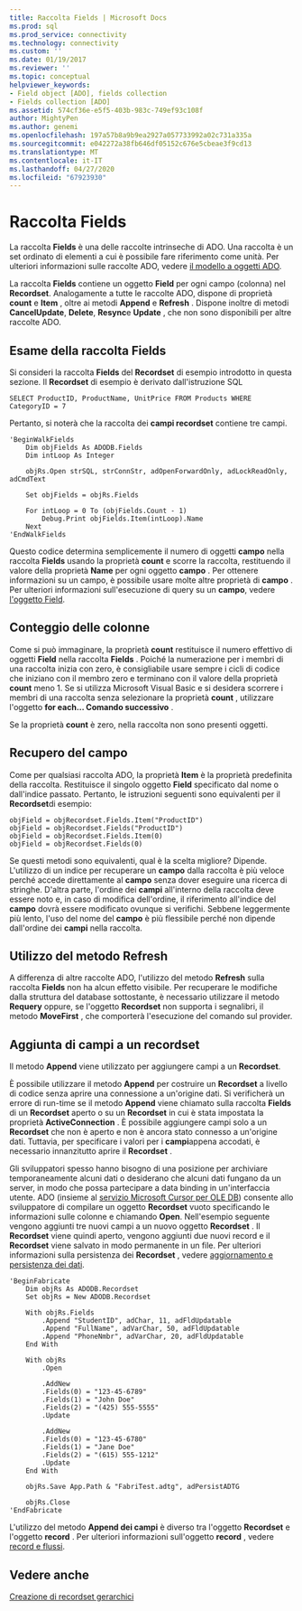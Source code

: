 ```yaml
---
title: Raccolta Fields | Microsoft Docs
ms.prod: sql
ms.prod_service: connectivity
ms.technology: connectivity
ms.custom: ''
ms.date: 01/19/2017
ms.reviewer: ''
ms.topic: conceptual
helpviewer_keywords:
- Field object [ADO], fields collection
- Fields collection [ADO]
ms.assetid: 574cf36e-e5f5-403b-983c-749ef93c108f
author: MightyPen
ms.author: genemi
ms.openlocfilehash: 197a57b8a9b9ea2927a057733992a02c731a335a
ms.sourcegitcommit: e042272a38fb646df05152c676e5cbeae3f9cd13
ms.translationtype: MT
ms.contentlocale: it-IT
ms.lasthandoff: 04/27/2020
ms.locfileid: "67923930"
---
```

# <a name="the-fields-collection"></a>Raccolta Fields
La raccolta **Fields** è una delle raccolte intrinseche di ADO. Una raccolta è un set ordinato di elementi a cui è possibile fare riferimento come unità. Per ulteriori informazioni sulle raccolte ADO, vedere [il modello a oggetti ADO](../../../ado/guide/data/ado-objects-and-collections.md).  
  
 La raccolta **Fields** contiene un oggetto **Field** per ogni campo (colonna) nel **Recordset**. Analogamente a tutte le raccolte ADO, dispone di proprietà **count** e **Item** , oltre ai metodi **Append** e **Refresh** . Dispone inoltre di metodi **CancelUpdate**, **Delete**, **Resync**e **Update** , che non sono disponibili per altre raccolte ADO.  
  
## <a name="examining-the-fields-collection"></a>Esame della raccolta Fields  
 Si consideri la raccolta **Fields** del **Recordset** di esempio introdotto in questa sezione. Il **Recordset** di esempio è derivato dall'istruzione SQL  
  
```  
SELECT ProductID, ProductName, UnitPrice FROM Products WHERE CategoryID = 7  
```  
  
 Pertanto, si noterà che la raccolta dei **campi recordset** contiene tre campi.  
  
```  
'BeginWalkFields  
    Dim objFields As ADODB.Fields  
    Dim intLoop As Integer  
  
    objRs.Open strSQL, strConnStr, adOpenForwardOnly, adLockReadOnly, adCmdText  
  
    Set objFields = objRs.Fields  
  
    For intLoop = 0 To (objFields.Count - 1)  
        Debug.Print objFields.Item(intLoop).Name  
    Next  
'EndWalkFields  
```  
  
 Questo codice determina semplicemente il numero di oggetti **campo** nella raccolta **Fields** usando la proprietà **count** e scorre la raccolta, restituendo il valore della proprietà **Name** per ogni oggetto **campo** . Per ottenere informazioni su un campo, è possibile usare molte altre proprietà di **campo** . Per ulteriori informazioni sull'esecuzione di query su un **campo**, vedere [l'oggetto Field](../../../ado/guide/data/the-field-object.md).  
  
## <a name="counting-columns"></a>Conteggio delle colonne  
 Come si può immaginare, la proprietà **count** restituisce il numero effettivo di oggetti **Field** nella raccolta **Fields** . Poiché la numerazione per i membri di una raccolta inizia con zero, è consigliabile usare sempre i cicli di codice che iniziano con il membro zero e terminano con il valore della proprietà **count** meno 1. Se si utilizza Microsoft Visual Basic e si desidera scorrere i membri di una raccolta senza selezionare la proprietà **count** , utilizzare l'oggetto **for each... Comando successivo** .  
  
 Se la proprietà **count** è zero, nella raccolta non sono presenti oggetti.  
  
## <a name="getting-to-the-field"></a>Recupero del campo  
 Come per qualsiasi raccolta ADO, la proprietà **Item** è la proprietà predefinita della raccolta. Restituisce il singolo oggetto **Field** specificato dal nome o dall'indice passato. Pertanto, le istruzioni seguenti sono equivalenti per il **Recordset**di esempio:  
  
```  
objField = objRecordset.Fields.Item("ProductID")  
objField = objRecordset.Fields("ProductID")  
objField = objRecordset.Fields.Item(0)  
objField = objRecordset.Fields(0)  
```  
  
 Se questi metodi sono equivalenti, qual è la scelta migliore? Dipende. L'utilizzo di un indice per recuperare un **campo** dalla raccolta è più veloce perché accede direttamente al **campo** senza dover eseguire una ricerca di stringhe. D'altra parte, l'ordine dei **campi** all'interno della raccolta deve essere noto e, in caso di modifica dell'ordine, il riferimento all'indice del **campo** dovrà essere modificato ovunque si verifichi. Sebbene leggermente più lento, l'uso del nome del **campo** è più flessibile perché non dipende dall'ordine dei **campi** nella raccolta.  
  
## <a name="using-the-refresh-method"></a>Utilizzo del metodo Refresh  
 A differenza di altre raccolte ADO, l'utilizzo del metodo **Refresh** sulla raccolta **Fields** non ha alcun effetto visibile. Per recuperare le modifiche dalla struttura del database sottostante, è necessario utilizzare il metodo **Requery** oppure, se l'oggetto **Recordset** non supporta i segnalibri, il metodo **MoveFirst** , che comporterà l'esecuzione del comando sul provider.  
  
## <a name="adding-fields-to-a-recordset"></a>Aggiunta di campi a un recordset  
 Il metodo **Append** viene utilizzato per aggiungere campi a un **Recordset**.  
  
 È possibile utilizzare il metodo **Append** per costruire un **Recordset** a livello di codice senza aprire una connessione a un'origine dati. Si verificherà un errore di run-time se il metodo **Append** viene chiamato sulla raccolta **Fields** di un **Recordset** aperto o su un **Recordset** in cui è stata impostata la proprietà **ActiveConnection** . È possibile aggiungere campi solo a un **Recordset** che non è aperto e non è ancora stato connesso a un'origine dati. Tuttavia, per specificare i valori per i **campi**appena accodati, è necessario innanzitutto aprire il **Recordset** .  
  
 Gli sviluppatori spesso hanno bisogno di una posizione per archiviare temporaneamente alcuni dati o desiderano che alcuni dati fungano da un server, in modo che possa partecipare a data binding in un'interfaccia utente. ADO (insieme al [servizio Microsoft Cursor per OLE DB](../../../ado/guide/appendixes/microsoft-cursor-service-for-ole-db-ado-service-component.md)) consente allo sviluppatore di compilare un oggetto **Recordset** vuoto specificando le informazioni sulle colonne e chiamando **Open**. Nell'esempio seguente vengono aggiunti tre nuovi campi a un nuovo oggetto **Recordset** . Il **Recordset** viene quindi aperto, vengono aggiunti due nuovi record e il **Recordset** viene salvato in modo permanente in un file. Per ulteriori informazioni sulla persistenza dei **Recordset** , vedere [aggiornamento e persistenza dei dati](../../../ado/guide/data/updating-and-persisting-data.md).  
  
```  
'BeginFabricate  
    Dim objRs As ADODB.Recordset  
    Set objRs = New ADODB.Recordset  
  
    With objRs.Fields  
        .Append "StudentID", adChar, 11, adFldUpdatable  
        .Append "FullName", adVarChar, 50, adFldUpdatable  
        .Append "PhoneNmbr", adVarChar, 20, adFldUpdatable  
    End With  
  
    With objRs  
        .Open  
  
        .AddNew  
        .Fields(0) = "123-45-6789"  
        .Fields(1) = "John Doe"  
        .Fields(2) = "(425) 555-5555"  
        .Update  
  
        .AddNew  
        .Fields(0) = "123-45-6780"  
        .Fields(1) = "Jane Doe"  
        .Fields(2) = "(615) 555-1212"  
        .Update  
    End With  
  
    objRs.Save App.Path & "FabriTest.adtg", adPersistADTG  
  
    objRs.Close  
'EndFabricate  
```  
  
 L'utilizzo del metodo **Append dei campi** è diverso tra l'oggetto **Recordset** e l'oggetto **record** . Per ulteriori informazioni sull'oggetto **record** , vedere [record e flussi](../../../ado/guide/data/records-and-streams.md).  
  
## <a name="see-also"></a>Vedere anche  
 [Creazione di recordset gerarchici](../../../ado/guide/data/fabricating-hierarchical-recordsets.md)

